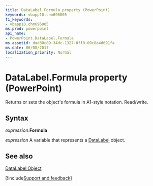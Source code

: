 ```yaml
---
title: DataLabel.Formula property (PowerPoint)
keywords: vbapp10.chm696005
f1_keywords:
- vbapp10.chm696005
ms.prod: powerpoint
api_name:
- PowerPoint.DataLabel.Formula
ms.assetid: dad80c89-34dc-1327-8ff0-00c0a4d691fa
ms.date: 06/08/2017
localization_priority: Normal
---
```



# DataLabel.Formula property (PowerPoint)

Returns or sets the object's formula in A1-style notation. Read/write.


## Syntax

_expression_.**Formula**

_expression_ A variable that represents a [DataLabel](PowerPoint.DataLabel.md) object.


## See also


[DataLabel Object](PowerPoint.DataLabel.md)

[!include[Support and feedback](~/includes/feedback-boilerplate.md)]